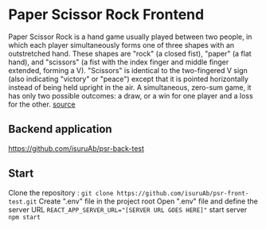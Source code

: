 # Paper Scissor Rock Frontend

Paper Scissor Rock is a hand game usually played between two people, in which each player simultaneously forms one of three shapes with an outstretched hand. These shapes are "rock" (a closed fist), "paper" (a flat hand), and "scissors" (a fist with the index finger and middle finger extended, forming a V). "Scissors" is identical to the two-fingered V sign (also indicating "victory" or "peace") except that it is pointed horizontally instead of being held upright in the air. A simultaneous, zero-sum game, it has only two possible outcomes: a draw, or a win for one player and a loss for the other. [source](https://en.wikipedia.org/wiki/Rock_paper_scissors)

## Backend application

https://github.com/isuruAb/psr-back-test

## Start

Clone the repository : `git clone https://github.com/isuruAb/psr-front-test.git`
Create ".env" file in the project root
Open ".env" file and define the server URL `REACT_APP_SERVER_URL="[SERVER URL GOES HERE]"`
start server `npm start`
